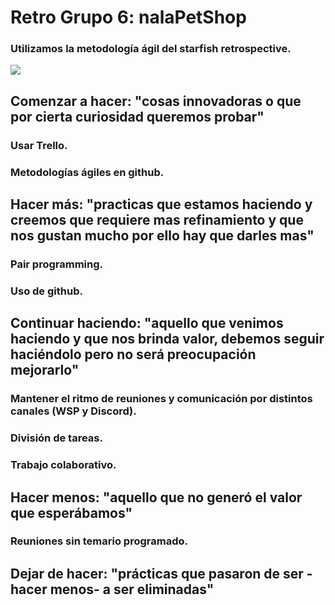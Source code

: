 # Retro Grupo 6: nalaPetShop

### Utilizamos la metodología ágil del starfish retrospective.

![](https://learnwith.weareopen.coop/wp-content/uploads/2020/08/starfish-1024x876.png)

## Comenzar a hacer: "cosas innovadoras o que por cierta curiosidad queremos probar"

### Usar Trello.
### Metodologías ágiles en github.

## Hacer más: "practicas que estamos haciendo y creemos que requiere mas refinamiento y que nos gustan mucho por ello hay que darles mas"

### Pair programming.
### Uso  de github.

## Continuar haciendo: "aquello que venimos haciendo y que nos brinda valor, debemos seguir haciéndolo pero no será preocupación mejorarlo"

### Mantener el ritmo de reuniones y comunicación por distintos canales (WSP y Discord).
### División de tareas.
### Trabajo colaborativo.

## Hacer menos: "aquello que no generó el valor que esperábamos"

### Reuniones sin temario programado.

## Dejar de hacer: "prácticas que pasaron de ser -hacer menos- a ser eliminadas"


